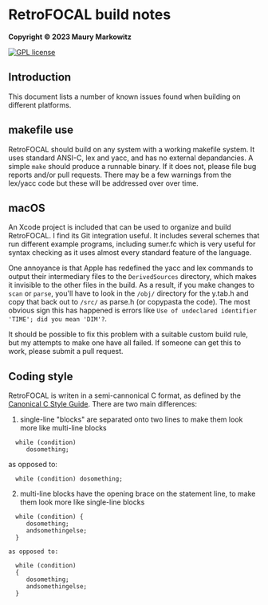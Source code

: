 RetroFOCAL build notes
======================

**Copyright © 2023 Maury Markowitz**

[![GPL license](http://img.shields.io/badge/license-GPL-brightgreen.svg)](https://opensource.org/licenses/gpl-license)

## Introduction

This document lists a number of known issues found when building on different platforms.

## makefile use

RetroFOCAL should build on any system with a working makefile system. It uses standard ANSI-C, lex and yacc, and has no external depandancies. A simple `make` should produce a runnable binary. If it does not, please file bug reports and/or pull requests. There may be a few warnings from the lex/yacc code but these will be addressed over over time.

## macOS

An Xcode project is included that can be used to organize and build RetroFOCAL. I find its Git integration useful. It includes several schemes that run different example programs, including sumer.fc which is very useful for syntax checking as it uses almost every standard feature of the language.

One annoyance is that Apple has redefined the yacc and lex commands to output their intermediary files to the `DerivedSources` directory, which makes it invisible to the other files in the build. As a result, if you make changes to `scan` or `parse`, you'll have to look in the `/obj/` directory for the y.tab.h and copy that back out to `/src/` as parse.h (or copypasta the code). The most obvious sign this has happened is errors like `Use of undeclared identifier 'TIME'; did you mean 'DIM'?`.

It should be possible to fix this problem with a suitable custom build rule, but my attempts to make one have all failed. If someone can get this to work, please submit a pull request.

## Coding style

RetroFOCAL is writen in a semi-cannonical C format, as defined by the [Canonical C Style Guide](https://people.canonical.com/~msawicz/guides/c/cguide.html). There are two main differences:

1) single-line "blocks" are separated onto two lines to make them look more like multi-line blocks
```
  while (condition)
     dosomething;
```
  as opposed to:

```
  while (condition) dosomething;
```
2) multi-line blocks have the opening brace on the statement line, to make them look more like single-line blocks
```
  while (condition) {
     dosomething;
     andsomethingelse;
  }
```
    as opposed to:

```
  while (condition)
  {
     dosomething;
     andsomethingelse;
  }
```
